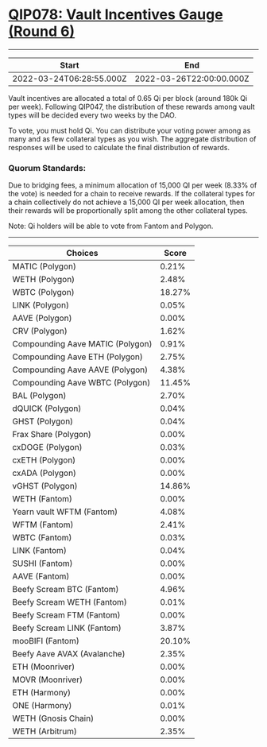 
# [QIP078: Vault Incentives Gauge (Round 6)](https://snapshot.org/#/qidao.eth/proposal/0x7d8e1218a5e8c0d6913d43f0b4bf461fa880ff5cd8d917843593b63d4e281822)

---
| Start | End |
| --- | --- |
| 2022-03-24T06:28:55.000Z | 2022-03-26T22:00:00.000Z |


Vault incentives are allocated a total of 0.65 Qi per block (around 180k Qi per week). Following QIP047, the distribution of these rewards among vault types will be decided every two weeks by the DAO.

To vote, you must hold Qi. You can distribute your voting power among as many and as few collateral types as you wish. The aggregate distribution of responses will be used to calculate the final distribution of rewards.

### Quorum Standards:

Due to bridging fees, a minimum allocation of 15,000 QI per week (8.33% of the vote) is needed for a chain to receive rewards. If the collateral types for a chain collectively do not achieve a 15,000 QI per week allocation, then their rewards will be proportionally split among the other collateral types.

Note: Qi holders will be able to vote from Fantom and Polygon.

---
| Choices | Score |
| --- | --- |
| MATIC (Polygon) | 0.21% |
| WETH (Polygon) | 2.48% |
| WBTC (Polygon) | 18.27% |
| LINK (Polygon) | 0.05% |
| AAVE (Polygon) | 0.00% |
| CRV (Polygon) | 1.62% |
| Compounding Aave MATIC (Polygon) | 0.91% |
| Compounding Aave ETH (Polygon) | 2.75% |
| Compounding Aave AAVE (Polygon) | 4.38% |
| Compounding Aave WBTC (Polygon) | 11.45% |
| BAL (Polygon) | 2.70% |
| dQUICK (Polygon) | 0.04% |
| GHST (Polygon) | 0.04% |
| Frax Share (Polygon) | 0.00% |
| cxDOGE (Polygon) | 0.03% |
| cxETH (Polygon) | 0.00% |
| cxADA (Polygon) | 0.00% |
| vGHST (Polygon) | 14.86% |
| WETH (Fantom) | 0.00% |
| Yearn vault WFTM (Fantom) | 4.08% |
| WFTM (Fantom) | 2.41% |
| WBTC (Fantom) | 0.03% |
| LINK (Fantom) | 0.04% |
| SUSHI (Fantom) | 0.00% |
| AAVE (Fantom) | 0.00% |
| Beefy Scream BTC (Fantom) | 4.96% |
| Beefy Scream WETH (Fantom) | 0.01% |
| Beefy Scream FTM (Fantom) | 0.00% |
| Beefy Scream LINK (Fantom) | 3.87% |
| mooBIFI (Fantom) | 20.10% |
| Beefy Aave AVAX (Avalanche) | 2.35% |
| ETH (Moonriver) | 0.00% |
| MOVR (Moonriver) | 0.00% |
| ETH (Harmony) | 0.00% |
| ONE (Harmony) | 0.01% |
| WETH (Gnosis Chain) | 0.00% |
| WETH (Arbitrum) | 2.35% |

